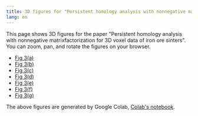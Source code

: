 ```yaml
---
title: 3D figures for "Persistent homology analysis with nonnegative matrixfactorization for 3D voxel data of iron ore sinters"
lang: en
---
```


This page shows 3D figures for the paper "Persistent homology analysis with nonnegative matrixfactorization for 3D voxel data of iron ore sinters".
You can zoom, pan, and rotate the figures on your browser.

* [Fig 3(a)](fig3a.html)
* [Fig 3(b)](fig3b.html)
* [Fig 3(c)](fig3c.html)
* [Fig 3(d)](fig3d.html)
* [Fig 3(e)](fig3e.html)
* [Fig 3(f)](fig3f.html)
* [Fig 3(g)](fig3g.html)

The above figures are generated by Google Colab, [Colab's notebook](https://colab.research.google.com/drive/1OJmjRca9l7ze39rulOsJP4LBqdGcQQV4?usp=sharing).

